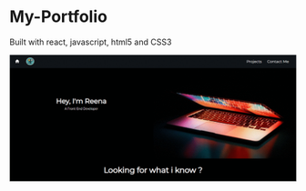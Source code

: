 # My-Portfolio
Built with react, javascript, html5 and CSS3

<img src=https://github.com/reenapanwar23/portfolio/blob/gh-pages/assets/Webgif.gif alt="Portfolio Snaps"/>
